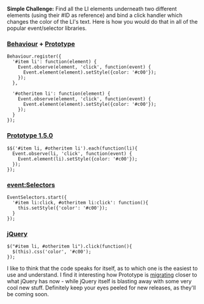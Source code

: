 **Simple Challenge:** Find all the LI elements underneath two different
elements (using their \#ID as reference) and bind a click handler which
changes the color of the LI's text. Here is how you would do that in all
of the popular event/selector libraries.

### [Behaviour](http://bennolan.com/behaviour/) + [Prototype](http://prototype.conio.net)

    Behaviour.register({
      '#item li': function(element) {
        Event.observe(element, 'click', function(event) {
          Event.element(element).setStyle({color: '#c00'});
        });
      },
        
      '#otheritem li': function(element) {
        Event.observe(element, 'click', function(event) {
          Event.element(element).setStyle({color: '#c00'});
        });
      }
    });

### [Prototype 1.5.0](http://dev.rubyonrails.org/browser/trunk/railties/html/javascripts/prototype.js)

    $$('#item li, #otheritem li').each(function(li){
      Event.observe(li, 'click', function(event) {
        Event.element(li).setStyle({color: '#c00'});
      });
    });

### [event:Selectors](http://encytemedia.com/event-selectors/)

    EventSelectors.start({
      '#item li:click, #otheritem li:click': function(){
        this.setStyle({'color': '#c00'});
      }
    });

### [jQuery](http://jquery.com/)

    $("#item li, #otheritem li").click(function(){
      $(this).css('color', '#c00');
    });

I like to think that the code speaks for itself, as to which one is the
easiest to use and understand. I find it interesting how Prototype is
[migrating](http://encytemedia.com/blog/articles/2006/03/07/prototype-gets-some-serious-syntactic-sugar)
closer to what jQuery has now - while jQuery itself is blasting away
with some very cool new stuff. Definitely keep your eyes peeled for new
releases, as they'll be coming soon.
